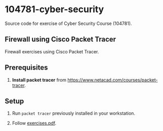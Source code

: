 # 104781-cyber-security

Source code for exercise of Cyber Security Course (104781).

## Firewall using Cisco Packet Tracer

Firewall exercises using Cisco Packet Tracer.

## Prerequisites

1. **Install packet tracer** from https://www.netacad.com/courses/packet-tracer.

## Setup

1. Run `packet tracer` previously installed in your workstation.

2. Follow [exercises.pdf](exercises.pdf).
